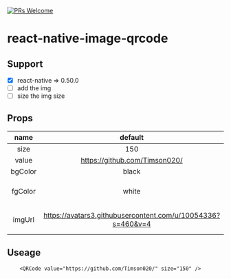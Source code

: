[![PRs Welcome](https://img.shields.io/badge/PRs-welcome-brightgreen.svg)](https://github.com/Timson020/react-native-image-qrcode.git/pulls)

# react-native-image-qrcode

## Support
- [X] react-native => 0.50.0
- [ ] add the img
- [ ] size the img size

## Props

|name|default|description|
|:--:|:--:|:--:|
|size|150|qrcode size|
|value|https://github.com/Timson020/ |qrcode value|
|bgColor|black|qrcode color|
|fgColor|white|qrcode background-color|
|imgUrl|https://avatars3.githubusercontent.com/u/10054336?s=460&v=4 |img-url to set in qrcode center|

## Useage

```
	<QRCode value="https://github.com/Timson020/" size="150" />
```

